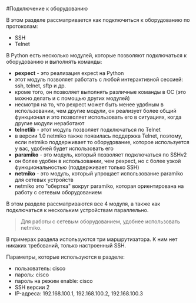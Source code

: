 #Подключение к оборудованию

В этом разделе рассматривается как подключиться к оборудованию по протоколам:
* SSH
* Telnet

В Python есть несколько модулей, которые позволяют подключаться к оборудованию и выполнять команды:
* __pexpect__ - это реализация expect на Python
 * этот модуль позволяет работать с любой интерактивной сессией: ssh, telnet, sftp и др.
 * кроме того, он позволяет выполнять различные команды в ОС (это можно делать и с помощью других модулей)
 * несмотря на то, что pexpect может быть менее удобным в использовании, чем другие модули, он реализует более общий функционал и это позволяет использовать его в ситуациях, когда другие модули неработают 
* __telnetlib__ - этот модуль позволяет подключаться по Telnet
 * в версии 1.0 netmiko также появилась поддержка Telnet, поэтому, если netmiko поддерживает то оборудование, которое используется у вас, удобней будет использовать его
* __paramiko__ - это модуль, который позволяет подключаться по SSHv2
 * он более удобен в использовании, чем pexpect, но с более узкой функциональностью (поддерживает только SSH)
* __netmiko__ - это модуль, который упрощает использование paramiko для сетевых устройств
 * netmiko это "обертка" вокруг paramiko, которая ориентирована на работу с сетевым оборудованием

В этом разделе рассматриваются все 4 модуля, а также как подключаться к нескольким устройствам параллельно.

> Для работы с сетевым оборудованием, удобнее использовать netmiko.

В примерах раздела используются три маршрутизатора.
К ним нет никаких требований, только настроенный SSH.

Параметры, которые используются в разделе:
* пользователь: cisco
* пароль: cisco
* пароль на режим enable: cisco
* SSH версии 2
* IP-адреса: 192.168.100.1, 192.168.100.2, 192.168.100.3
